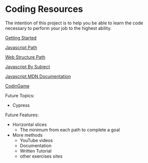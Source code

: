 # Coding Resources

The intention of this project is to help you be able to learn the code necessary to perform your job to the highest ability.

[Getting Started](Git/getting-started.md)

[Javascript Path](Javascript/javascript-path.md)

[Web Structure Path](WebStructure/web-structure-path.md)

[Javascript By Subject](Javascript/javascript-by-Subject.md)

[Javascript MDN Documentation](Javascript/javascript-mdn-documentation.md)

[CodinGame](Exercises/codingame.md)

Future Topics:
- Cypress

Future Features:
- Horizontal slices
  - The minimum from each path to complete a goal
- More methods
  - YouTube videos
  - Documentation
  - Written Tutorial
  - other exercises sites

